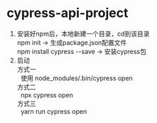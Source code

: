 # cypress-api-project
1. 安装好npm后，本地新建一个目录，cd到该目录<br/>
  npm init    						-> 生成package.json配置文件<br/>
  npm install cypress --save			-> 安装cypress包
2. 启动<br/>
    方式一<br/>
      &nbsp;&nbsp;使用 node_modules/.bin/cypress open<br/>
    方式二<br/>
      &nbsp;&nbsp;npx cypress open
    <br/>
    方式三<br/>
      &nbsp;&nbsp;yarn run cypress open
